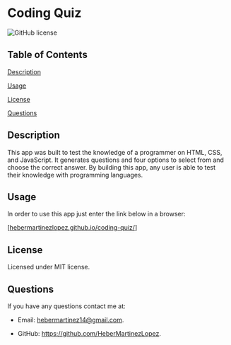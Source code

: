 # Coding Quiz

![GitHub license](https://img.shields.io/badge/license-MIT-blue.svg)

## Table of Contents

[Description](#description)

[Usage](#usage)

[License](#license)

[Questions](#questions)

## Description

This app was built to test the knowledge of a programmer on HTML, CSS, and JavaScript.
It generates questions and four options to select from and choose the correct answer.
By building this app, any user is able to test their knowledge with programming languages.

## Usage

In order to use this app just enter the link below in a browser:

[[hebermartinezlopez.github.io/coding-quiz/](https://hebermartinezlopez.github.io/coding-quiz/)]

## License

Licensed under MIT license.

## Questions

If you have any questions contact me at:

* Email: [hebermartinez14@gmail.com](hebermartinez14@gmail.com).

* GitHub: <https://github.com/HeberMartinezLopez>.
